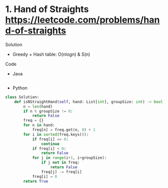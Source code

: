# 1. Hand of Straights https://leetcode.com/problems/hand-of-straights

Solution

- Greedy + Hash table: O(nlogn) & S(n)

Code

- Java

```java

```

- Python

```python
class Solution:
    def isNStraightHand(self, hand: List[int], groupSize: int) -> bool:
        n = len(hand)
        if n % groupSize != 0:
            return False
        freq = {}
        for n in hand:
            freq[n] = freq.get(n, 0) + 1
        for i in sorted(freq.keys()):
            if freq[i] == 0:
                continue
            if freq[i] < 0:
                return False
            for j in range(i+1, i+groupSize):
                if j not in freq:
                    return False
                freq[j] -= freq[i]
            freq[i] = 0
        return True
```
